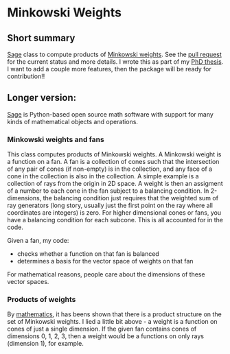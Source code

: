 # Minkowski Weights
## Short summary
[Sage](http://www.sagemath.org) class to compute products of [Minkowski weights](https://arxiv.org/abs/alg-geom/9403002). See the [pull request](https://trac.sagemath.org/ticket/28262) for the current status and more details. I wrote this as part of my [PhD thesis](http://d-scholarship.pitt.edu/37392/). I want to add a couple more features, then the package will be ready for contribution!!

## Longer version:
[Sage](http://www.sagemath.org) is Python-based open source math software with support for many kinds of mathematical objects and operations.

### Minkowski weights and fans
This class computes products of Minkowski weights. A Minkowski weight is a function on a fan. A fan is a collection of cones such that the intersection of any pair of cones (if non-empty) is in the collection, and any face of a cone in the collection is also in the collection. A simple example is a collection of rays from the origin in 2D space. A weight is then an assigment of a number to each cone in the fan subject to a balancing condition. In 2-dimensions, the balancing condition just requires that the weighted sum of ray generators (long story, usually just the first point on the ray where all coordinates are integers) is zero. For higher dimensional cones or fans, you have a balancing condition for each subcone. This is all accounted for in the code.

Given a fan, my code: 
* checks whether a function on that fan is balanced
* determines a basis for the vector space of weights on that fan

For mathematical reasons, people care about the dimensions of these vector spaces.

### Products of weights
By [mathematics](https://arxiv.org/abs/alg-geom/9403002), it has beens shown that there is a product structure on the set of Minkowski weights. I lied a little bit above - a weight is a function on cones of just a single dimension. If the given fan contains cones of dimensions 0, 1, 2, 3, then a weight would be a functions on only rays (dimension 1), for example. 
